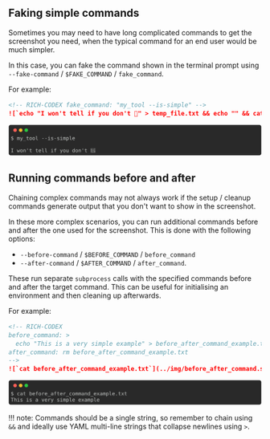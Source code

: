 ## Faking simple commands

Sometimes you may need to have long complicated commands to get the screenshot you need, when the typical command for an end user would be much simpler.

In this case, you can fake the command shown in the terminal prompt using `--fake-command` / `$FAKE_COMMAND` / `fake_command`.

For example:

<!-- prettier-ignore-start -->

```markdown
<!-- RICH-CODEX fake_command: "my_tool --is-simple" -->
![`echo "I won't tell if you don't 🤫" > temp_file.txt && echo "" && cat temp_file.txt && rm temp_file.txt`](../img/fake_command.svg)
```
![](../img/fake_command.svg)

<!-- prettier-ignore-end -->

## Running commands before and after

Chaining complex commands may not always work if the setup / cleanup commands generate output that you don't want to show in the screenshot.

In these more complex scenarios, you can run additional commands before and after the one used for the screenshot. This is done with the following options:

- `--before-command` / `$BEFORE_COMMAND` / `before_command`
- `--after-command` / `$AFTER_COMMAND` / `after_command`.

These run separate `subprocess` calls with the specified commands before and after the target command.
This can be useful for initialising an environment and then cleaning up afterwards.

For example:

<!-- prettier-ignore-start -->

```markdown
<!-- RICH-CODEX
before_command: >
  echo "This is a very simple example" > before_after_command_example.txt
after_command: rm before_after_command_example.txt
-->
![`cat before_after_command_example.txt`](../img/before_after_command.svg)
```
![](../img/before_after_command.svg)

!!! note:
    Commands should be a single string, so remember to chain using `&&` and ideally use YAML multi-line strings that collapse newlines using `>`.

<!-- prettier-ignore-end -->
